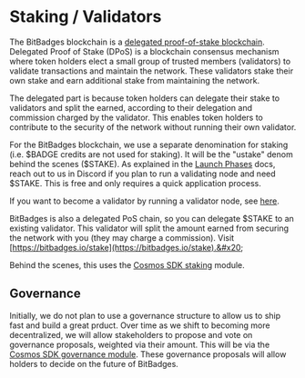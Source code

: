 # Staking / Validators

The BitBadges blockchain is a [delegated proof-of-stake blockchain](https://101blockchains.com/proof-of-stake-vs-delegated-proof-of-stake/). Delegated Proof of Stake (DPoS) is a blockchain consensus mechanism where token holders elect a small group of trusted members (validators) to validate transactions and maintain the network. These validators stake their own stake and earn additional stake from maintaining the network.&#x20;

The delegated part is because token holders can delegate their stake to validators and split the earned, according to their delegation and commission charged by the validator. This enables token holders to contribute to the security of the network without running their own validator.

For the BitBadges blockchain, we use a separate denomination for staking (i.e. $BADGE credits are not used for staking). It will be the "ustake" denom behind the scenes ($STAKE). As explained in the [Launch Phases](launch-phases.md) docs, reach out to us in Discord if you plan to run a validating node and need $STAKE. This is free and only requires a quick application process.

If you want to become a validator by running a validator node, see [here](../for-developers/bitbadges-blockchain/run-a-node/).&#x20;

BitBadges is also a delegated PoS chain, so you can delegate $STAKE to an existing validator. This validator will split the amount earned from securing the network with you (they may charge a commission). Visit [https://bitbadges.io/stake](https://bitbadges.io/stake).&#x20;

Behind the scenes, this uses the [Cosmos SDK staking](https://docs.cosmos.network/main/modules/staking) module.&#x20;

## **Governance**

Initially, we do not plan to use a governance structure to allow us to ship fast and build a great prduct. Over time as we shift to becoming more decentralized, we will allow stakeholders to propose and vote on governance proposals, weighted via their amount. This will be via the [Cosmos SDK governance module](https://docs.cosmos.network/main/modules/gov). These governance proposals will allow holders to decide on the future of BitBadges.
